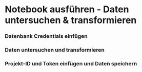 # Notebook ausführen - Daten untersuchen & transformieren

### Datenbank Credentials einfügen



### Daten untersuchen und transformieren



### Projekt-ID und Token einfügen und Daten speichern

